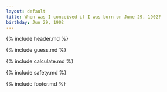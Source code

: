 ```yaml
---
layout: default
title: When was I conceived if I was born on June 29, 1902?
birthday: Jun 29, 1902
---
```


{% include header.md %}

{% include guess.md %}

{% include calculate.md %}

{% include safety.md %}

{% include footer.md %}



